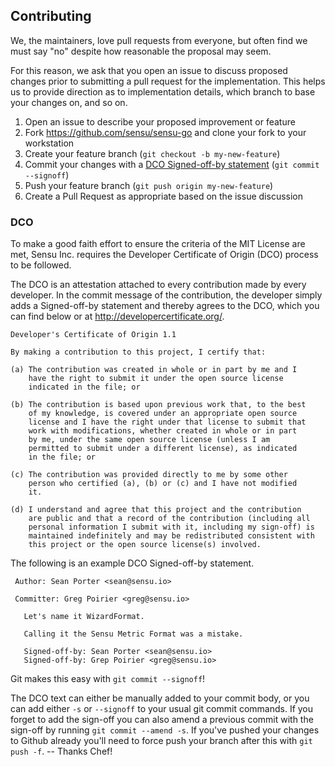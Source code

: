 ## Contributing

We, the maintainers, love pull requests from everyone, but often find
we must say "no" despite how reasonable the proposal may seem.

For this reason, we ask that you open an issue to discuss proposed
changes prior to submitting a pull request for the implementation.
This helps us to provide direction as to implementation details, which
branch to base your changes on, and so on.

1. Open an issue to describe your proposed improvement or feature
2. Fork https://github.com/sensu/sensu-go and clone your fork to your workstation
3. Create your feature branch (`git checkout -b my-new-feature`)
4. Commit your changes with a [DCO Signed-off-by statement](#dco) (`git commit --signoff`)
5. Push your feature branch (`git push origin my-new-feature`)
6. Create a Pull Request as appropriate based on the issue discussion

### DCO

To make a good faith effort to ensure the criteria of the MIT License
are met, Sensu Inc. requires the Developer Certificate of Origin (DCO)
process to be followed.

The DCO is an attestation attached to every contribution made by every
developer. In the commit message of the contribution, the developer
simply adds a Signed-off-by statement and thereby agrees to the DCO,
which you can find below or at http://developercertificate.org/.

```
Developer's Certificate of Origin 1.1

By making a contribution to this project, I certify that:

(a) The contribution was created in whole or in part by me and I
    have the right to submit it under the open source license
    indicated in the file; or

(b) The contribution is based upon previous work that, to the best
    of my knowledge, is covered under an appropriate open source
    license and I have the right under that license to submit that
    work with modifications, whether created in whole or in part
    by me, under the same open source license (unless I am
    permitted to submit under a different license), as indicated
    in the file; or

(c) The contribution was provided directly to me by some other
    person who certified (a), (b) or (c) and I have not modified
    it.

(d) I understand and agree that this project and the contribution
    are public and that a record of the contribution (including all
    personal information I submit with it, including my sign-off) is
    maintained indefinitely and may be redistributed consistent with
    this project or the open source license(s) involved.
```

The following is an example DCO Signed-off-by statement.

```
 Author: Sean Porter <sean@sensu.io>

 Committer: Greg Poirier <greg@sensu.io>

   Let's name it WizardFormat.

   Calling it the Sensu Metric Format was a mistake.

   Signed-off-by: Sean Porter <sean@sensu.io>
   Signed-off-by: Grep Poirier <greg@sensu.io>
```

Git makes this easy with `git commit --signoff`!

The DCO text can either be manually added to your commit body, or you
can add either `-s` or `--signoff` to your usual git commit commands.
If you forget to add the sign-off you can also amend a previous commit
with the sign-off by running `git commit --amend -s`. If you've pushed
your changes to Github already you'll need to force push your branch
after this with `git push -f`. -- Thanks Chef!
